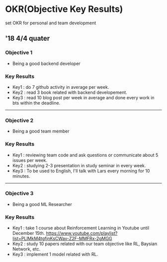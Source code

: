 # OKR(Objective Key Results)

set OKR for personal and team development

## '18 4/4 quater
### Objective 1
- Being a good backend developer
### Key Results
- Key1 : do 7 github activity in average per week. 
- Key2 : read 3 book related with backend developement.
- Key3 : read 10 blog post per week in average and done every work in bts within the deadline.

---
### Objective 2
- Being a good team member
### Key Results
- Key1 : reviewing team code and ask questions or communicate about 5 issues per week.
- Key2 : studying 2-3 presentation in study seminar in every week.
- Key3 : To be used to English, I'll talk with Lars every morning for 10 minutes.

---
### Objective 3
- Being a good ML Researcher
### Key Results
- Key1 : take 1 course about Reinforcement Learning in Youtube until December 15th.
  https://www.youtube.com/playlist?list=PLlMkM4tgfjnKsCWav-Z2F-MMFRx-2gMGG
- Key2 : study 10 papers related with our team objective like RL, Baysian Network, etc.
- Key3 : implement 1 model related with RL.
